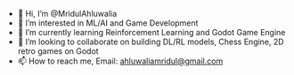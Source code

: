 - 👋 Hi, I’m @MridulAhluwalia
- 👀 I’m interested in ML/AI and Game Development
- 🌱 I’m currently learning Reinforcement Learning and Godot Game Engine
- 💞️ I’m looking to collaborate on building DL/RL models, Chess Engine, 2D retro games on Godot 
- 📫 How to reach me, Email: ahluwaliamridul@gmail.com

<!---
MridulAhluwalia/MridulAhluwalia is a ✨ special ✨ repository because its `README.md` (this file) appears on your GitHub profile.
You can click the Preview link to take a look at your changes.
--->
